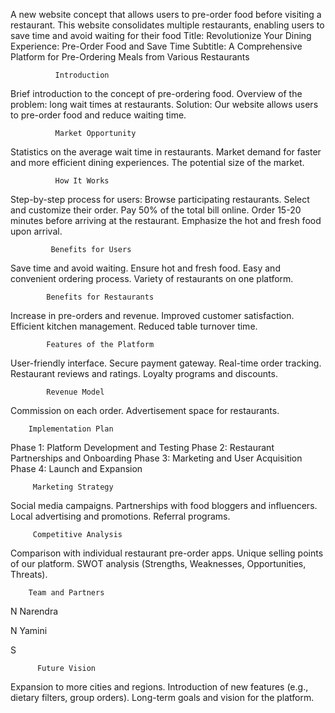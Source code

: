 A new website concept that allows users to pre-order food before visiting a restaurant. This website consolidates multiple restaurants, enabling users to save time and avoid waiting for their food 
Title: Revolutionize Your Dining Experience: Pre-Order Food and Save Time
Subtitle: A Comprehensive Platform for Pre-Ordering Meals from Various Restaurants

              Introduction
              
Brief introduction to the concept of pre-ordering food.
Overview of the problem: long wait times at restaurants.
Solution: Our website allows users to pre-order food and reduce waiting time.

              Market Opportunity

Statistics on the average wait time in restaurants.
Market demand for faster and more efficient dining experiences.
The potential size of the market.

              How It Works

Step-by-step process for users:
Browse participating restaurants.
Select and customize their order.
Pay 50% of the total bill online.
Order 15-20 minutes before arriving at the restaurant.
Emphasize the hot and fresh food upon arrival.

             Benefits for Users

Save time and avoid waiting.
Ensure hot and fresh food.
Easy and convenient ordering process.
Variety of restaurants on one platform.

            Benefits for Restaurants

Increase in pre-orders and revenue.
Improved customer satisfaction.
Efficient kitchen management.
Reduced table turnover time.

            Features of the Platform

User-friendly interface.
Secure payment gateway.
Real-time order tracking.
Restaurant reviews and ratings.
Loyalty programs and discounts.

            Revenue Model

Commission on each order.
Advertisement space for restaurants.

        Implementation Plan

Phase 1: Platform Development and Testing
Phase 2: Restaurant Partnerships and Onboarding
Phase 3: Marketing and User Acquisition
Phase 4: Launch and Expansion

         Marketing Strategy

Social media campaigns.
Partnerships with food bloggers and influencers.
Local advertising and promotions.
Referral programs.

         Competitive Analysis

Comparison with individual restaurant pre-order apps.
Unique selling points of our platform.
SWOT analysis (Strengths, Weaknesses, Opportunities, Threats).

        Team and Partners

N Narendra

N Yamini

S

          Future Vision

Expansion to more cities and regions.
Introduction of new features (e.g., dietary filters, group orders).
Long-term goals and vision for the platform.
